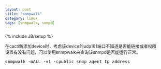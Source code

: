 ```yaml
---
layout: post
title: "snmpwalk"
category: linux
tags: [snmpwalk, snmpd]
---
```

{% include JB/setup %}

在cacti新添加device时，考虑该device的udp161端口不知道是否能链接或者权限设置有没有问题，可以使用snmpwalk来查询该snmpd是否能运行正常。

<pre lang="bash">
snmpwalk -mALL -v1 -cpublic snmp_agent_Ip_address
</pre>
